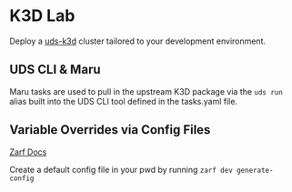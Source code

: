 # K3D Lab

Deploy a [uds-k3d](https://github.com/defenseunicorns/uds-k3d) cluster tailored to your development environment. 

## UDS CLI & Maru

Maru tasks are used to pull in the upstream K3D package via the `uds run` alias built into the UDS CLI tool defined in the tasks.yaml file. 

## Variable Overrides via Config Files

[Zarf Docs](https://docs.zarf.dev/ref/config-files/#config-file-examples)

Create a default config file in your pwd by running `zarf dev generate-config`